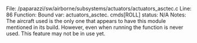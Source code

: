 File: /paparazzi/sw/airborne/subsystems/actuators/actuators_asctec.c
Line: 86
Function: Bound
var: actuators_asctec. cmds[ROLL]
status: N/A
Notes: The aircraft used is the only one that appears to have this module mentioned in its build. However, even when running the function is never used. This feature may not be in use yet.
